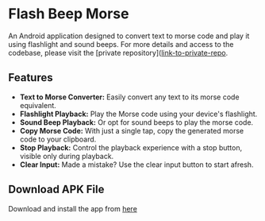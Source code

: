 # Flash Beep Morse

An Android application designed to convert text to morse code and play it using flashlight and sound beeps. For more details and access to the codebase, please visit the [private repository]([link-to-private-repo](https://github.com/Akihsi7/Flash_Beep_Morse).

## Features

- **Text to Morse Converter:** Easily convert any text to its morse code equivalent.
- **Flashlight Playback:** Play the Morse code using your device's flashlight.
- **Sound Beep Playback:** Or opt for sound beeps to play the morse code.
- **Copy Morse Code:** With just a single tap, copy the generated morse code to your clipboard.
- **Stop Playback:** Control the playback experience with a stop button, visible only during playback.
- **Clear Input:** Made a mistake? Use the clear input button to start afresh.

## Download APK File

Download and install the app from [here](https://drive.google.com/file/d/1RU_iECpNcSOQWGMMW3hCxzatVEi4JL97/view?usp=sharing)












